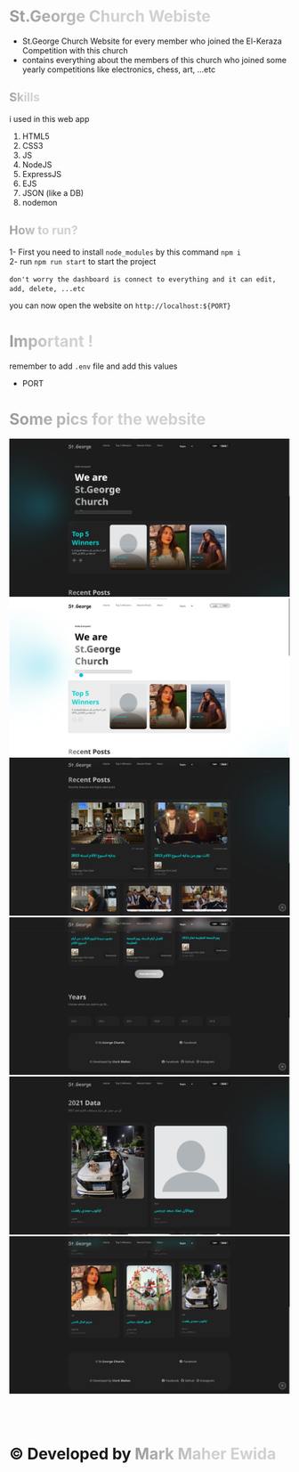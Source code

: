 # <span style="  display: inline-block; background-image: linear-gradient(90deg, #9a9a9a, #d1d1d1 51%);display: inline-block; -webkit-text-fill-color: transparent; -webkit-background-clip: text; background-clip: text;">St.George Church Webiste</span>

- St.George Church Website for every member who joined the El-Keraza Competition with this church
- contains everything about the members of this church who joined some yearly competitions like electronics, chess, art, ...etc

## <span style="  display: inline-block; background-image: linear-gradient(90deg, #9a9a9a, #d1d1d1 51%);display: inline-block; -webkit-text-fill-color: transparent; -webkit-background-clip: text; background-clip: text; ">Skills</span>

i used in this web app

<ul>
<li style="list-style: number;">
    HTML5
</li>
<li style="list-style: number;">
    CSS3
</li>
<li style="list-style: number;">
    JS
</li>
<li style="list-style: number;">
    NodeJS
</li>
<li style="list-style: number;">
    ExpressJS
</li>
<li style="list-style: number;">
    EJS
</li>
<li style="list-style: number;">
    JSON (like a DB)
</li>
<li style="list-style: number;">
    nodemon
</li>
</ul>

## <span style="  display: inline-block; background-image: linear-gradient(90deg, #9a9a9a, #d1d1d1 51%);display: inline-block; -webkit-text-fill-color: transparent; -webkit-background-clip: text; background-clip: text; ">How to run? </span>

1- First you need to install `node_modules` by this command `npm i ` <br>
2- run `npm run start` to start the project <br>


`don't worry the dashboard is connect to everything and it can edit, add, delete, ...etc`

you can now open the website on `http://localhost:${PORT}` 

# <span style="  display: inline-block; background-image: linear-gradient(90deg, #9a9a9a, #d1d1d1 51%);display: inline-block; -webkit-text-fill-color: transparent; -webkit-background-clip: text; background-clip: text;">Important ! </span>

remember to add `.env` file and add this values

- PORT

# <span style="  display: inline-block; background-image: linear-gradient(90deg, #9a9a9a, #d1d1d1 51%);display: inline-block; -webkit-text-fill-color: transparent; -webkit-background-clip: text; background-clip: text; ">Some pics for the website</span>

<img src="./public/images/website-img1.png" alt="website image">
<img src="./public/images/website-img4.png" alt="website image">
<img src="./public/images/website-img2.png" alt="website image">
<img src="./public/images/website-img3.png" alt="website image">
<img src="./public/images/website-img5.png" alt="website image">
<img src="./public/images/website-img6.png" alt="website image">

<br><br>

# &copy; Developed by <span style="  display: inline-block; background-image: linear-gradient(90deg, #9a9a9a, #d1d1d1 51%);display: inline-block; -webkit-text-fill-color: transparent; -webkit-background-clip: text; background-clip: text; font-weight: 700;">Mark Maher Ewida</span>

